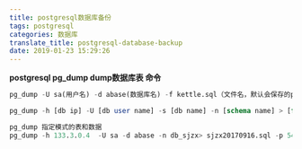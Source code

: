 ```yaml
---
title: postgresql数据库备份
tags: postgresql
categories: 数据库
translate_title: postgresql-database-backup
date: 2019-01-23 15:29:26
---
```


**postgresql pg_dump dump数据库表 命令**
```sql
pg_dump -U sa(用户名) -d abase(数据库名) -f kettle.sql（文件名，默认会保存的postgre sql bin 目录下）。

pg_dump -h [db ip] -U [db user name] -s [db name] -n [schema name] > [file path]

pg_dump 指定模式的表和数据
pg_dump -h 133.3.0.4  -U sa -d abase -n db_sjzx> sjzx20170916.sql -p 5433
```
